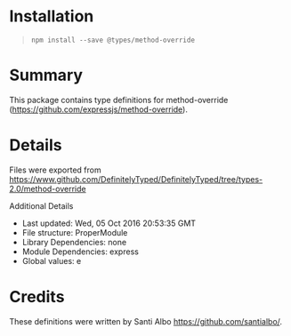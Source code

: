 # Installation
> `npm install --save @types/method-override`

# Summary
This package contains type definitions for method-override (https://github.com/expressjs/method-override).

# Details
Files were exported from https://www.github.com/DefinitelyTyped/DefinitelyTyped/tree/types-2.0/method-override

Additional Details
 * Last updated: Wed, 05 Oct 2016 20:53:35 GMT
 * File structure: ProperModule
 * Library Dependencies: none
 * Module Dependencies: express
 * Global values: e

# Credits
These definitions were written by Santi Albo <https://github.com/santialbo/>.
